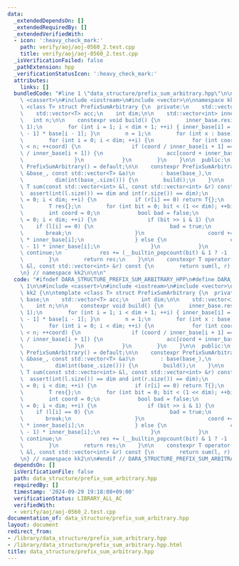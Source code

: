 ```yaml
---
data:
  _extendedDependsOn: []
  _extendedRequiredBy: []
  _extendedVerifiedWith:
  - icon: ':heavy_check_mark:'
    path: verify/aoj/aoj-0560_2.test.cpp
    title: verify/aoj/aoj-0560_2.test.cpp
  _isVerificationFailed: false
  _pathExtension: hpp
  _verificationStatusIcon: ':heavy_check_mark:'
  attributes:
    links: []
  bundledCode: "#line 1 \"data_structure/prefix_sum_arbitrary.hpp\"\n\n\n\n#include\
    \ <cassert>\n#include <iostream>\n#include <vector>\n\nnamespace kk2 {\n\ntemplate\
    \ <class T> struct PrefixSumArbitrary {\n  private:\n    std::vector<int> base;\n\
    \    std::vector<T> acc;\n    int dim;\n\n    std::vector<int> inner_base;\n \
    \   int n;\n\n    constexpr void build() {\n        inner_base.resize(dim + 1,\
    \ 1);\n        for (int i = 1; i < dim + 1; ++i) { inner_base[i] = inner_base[i\
    \ - 1] * base[i - 1]; }\n        n = 1;\n        for (int x : base) n *= x;\n\n\
    \        for (int i = 0; i < dim; ++i) {\n            for (int coord = 0; coord\
    \ < n; ++coord) {\n                if (coord / inner_base[i + 1] == (coord + inner_base[i])\
    \ / inner_base[i + 1]) {\n                    acc[coord + inner_base[i]] += acc[coord];\n\
    \                }\n            }\n        }\n    }\n\n  public:\n    constexpr\
    \ PrefixSumArbitrary() = default;\n\n    constexpr PrefixSumArbitrary(const std::vector<int>\
    \ &base_, const std::vector<T> &a)\n        : base(base_),\n          acc(a),\n\
    \          dim(int(base_.size())) {\n        build();\n    }\n\n    constexpr\
    \ T sum(const std::vector<int> &l, const std::vector<int> &r) const {\n      \
    \  assert(int(l.size()) == dim and int(r.size()) == dim);\n        for (int i\
    \ = 0; i < dim; ++i) {\n            if (r[i] == 0) return T{};\n        }\n\n\
    \        T res{};\n        for (int bit = 0; bit < (1 << dim); ++bit) {\n    \
    \        int coord = 0;\n            bool bad = false;\n            for (int i\
    \ = 0; i < dim; ++i) {\n                if (bit >> i & 1) {\n                \
    \    if (l[i] == 0) {\n                        bad = true;\n                 \
    \       break;\n                    }\n                    coord += (l[i] - 1)\
    \ * inner_base[i];\n                } else {\n                    coord += (r[i]\
    \ - 1) * inner_base[i];\n                }\n            }\n            if (bad)\
    \ continue;\n            res += (__builtin_popcount(bit) & 1 ? -1 : 1) * acc[coord];\n\
    \        }\n        return res;\n    }\n\n    constexpr T operator()(const std::vector<int>\
    \ &l, const std::vector<int> &r) const {\n        return sum(l, r);\n    }\n};\n\
    \n} // namespace kk2\n\n\n"
  code: "#ifndef DARA_STRUCTURE_PREFIX_SUM_ARBITRARY_HPP\n#define DARA_STRUCTURE_PREFIX_SUM_ARBITRARY_HPP\
    \ 1\n\n#include <cassert>\n#include <iostream>\n#include <vector>\n\nnamespace\
    \ kk2 {\n\ntemplate <class T> struct PrefixSumArbitrary {\n  private:\n    std::vector<int>\
    \ base;\n    std::vector<T> acc;\n    int dim;\n\n    std::vector<int> inner_base;\n\
    \    int n;\n\n    constexpr void build() {\n        inner_base.resize(dim + 1,\
    \ 1);\n        for (int i = 1; i < dim + 1; ++i) { inner_base[i] = inner_base[i\
    \ - 1] * base[i - 1]; }\n        n = 1;\n        for (int x : base) n *= x;\n\n\
    \        for (int i = 0; i < dim; ++i) {\n            for (int coord = 0; coord\
    \ < n; ++coord) {\n                if (coord / inner_base[i + 1] == (coord + inner_base[i])\
    \ / inner_base[i + 1]) {\n                    acc[coord + inner_base[i]] += acc[coord];\n\
    \                }\n            }\n        }\n    }\n\n  public:\n    constexpr\
    \ PrefixSumArbitrary() = default;\n\n    constexpr PrefixSumArbitrary(const std::vector<int>\
    \ &base_, const std::vector<T> &a)\n        : base(base_),\n          acc(a),\n\
    \          dim(int(base_.size())) {\n        build();\n    }\n\n    constexpr\
    \ T sum(const std::vector<int> &l, const std::vector<int> &r) const {\n      \
    \  assert(int(l.size()) == dim and int(r.size()) == dim);\n        for (int i\
    \ = 0; i < dim; ++i) {\n            if (r[i] == 0) return T{};\n        }\n\n\
    \        T res{};\n        for (int bit = 0; bit < (1 << dim); ++bit) {\n    \
    \        int coord = 0;\n            bool bad = false;\n            for (int i\
    \ = 0; i < dim; ++i) {\n                if (bit >> i & 1) {\n                \
    \    if (l[i] == 0) {\n                        bad = true;\n                 \
    \       break;\n                    }\n                    coord += (l[i] - 1)\
    \ * inner_base[i];\n                } else {\n                    coord += (r[i]\
    \ - 1) * inner_base[i];\n                }\n            }\n            if (bad)\
    \ continue;\n            res += (__builtin_popcount(bit) & 1 ? -1 : 1) * acc[coord];\n\
    \        }\n        return res;\n    }\n\n    constexpr T operator()(const std::vector<int>\
    \ &l, const std::vector<int> &r) const {\n        return sum(l, r);\n    }\n};\n\
    \n} // namespace kk2\n\n#endif // DARA_STRUCTURE_PREFIX_SUM_ARBITRARY_HPP\n"
  dependsOn: []
  isVerificationFile: false
  path: data_structure/prefix_sum_arbitrary.hpp
  requiredBy: []
  timestamp: '2024-09-29 19:18:08+09:00'
  verificationStatus: LIBRARY_ALL_AC
  verifiedWith:
  - verify/aoj/aoj-0560_2.test.cpp
documentation_of: data_structure/prefix_sum_arbitrary.hpp
layout: document
redirect_from:
- /library/data_structure/prefix_sum_arbitrary.hpp
- /library/data_structure/prefix_sum_arbitrary.hpp.html
title: data_structure/prefix_sum_arbitrary.hpp
---
```


